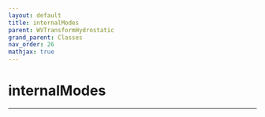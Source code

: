 ```yaml
---
layout: default
title: internalModes
parent: WVTransformHydrostatic
grand_parent: Classes
nav_order: 26
mathjax: true
---
```


#  internalModes




---

